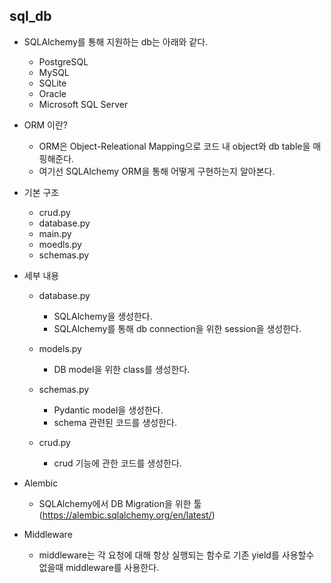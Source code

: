 ## sql_db

- SQLAlchemy를 통해 지원하는 db는 아래와 같다.
  - PostgreSQL
  - MySQL
  - SQLite
  - Oracle
  - Microsoft SQL Server
  
- ORM 이란?
  - ORM은 Object-Releational Mapping으로 코드 내 object와 db table을 매핑해준다.
  - 여기선 SQLAlchemy ORM을 통해 어떻게 구현하는지 알아본다.
  
- 기본 구조
  - crud.py
  - database.py
  - main.py
  - moedls.py
  - schemas.py
  
- 세부 내용
  - database.py
    - SQLAlchemy을 생성한다.
    - SQLAlchemy를 통해 db connection을 위한 session을 생성한다.
  
  - models.py
    - DB model을 위한 class를 생성한다.
  
  - schemas.py
    - Pydantic model을 생성한다.
    - schema 관련된 코드를 생성한다.
  
  - crud.py
    - crud 기능에 관한 코드를 생성한다.
  
- Alembic
  - SQLAlchemy에서 DB Migration을 위한 툴 (https://alembic.sqlalchemy.org/en/latest/)

- Middleware
  - middleware는 각 요청에 대해 항상 실행되는 함수로 기존 yield를 사용할수 없을때 middleware를 사용한다.